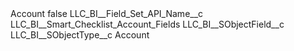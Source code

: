 <?xml version="1.0" encoding="UTF-8"?>
<CustomMetadata xmlns="http://soap.sforce.com/2006/04/metadata" xmlns:xsi="http://www.w3.org/2001/XMLSchema-instance" xmlns:xsd="http://www.w3.org/2001/XMLSchema">
    <label>Account</label>
    <protected>false</protected>
    <values>
        <field>LLC_BI__Field_Set_API_Name__c</field>
        <value xsi:type="xsd:string">LLC_BI__Smart_Checklist_Account_Fields</value>
    </values>
    <values>
        <field>LLC_BI__SObjectField__c</field>
        <value xsi:nil="true"/>
    </values>
    <values>
        <field>LLC_BI__SObjectType__c</field>
        <value xsi:type="xsd:string">Account</value>
    </values>
</CustomMetadata>
